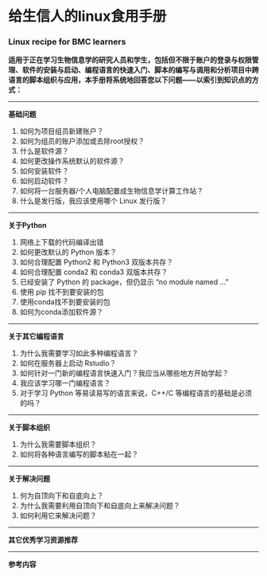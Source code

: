 # 给生信人的linux食用手册
### Linux recipe for BMC learners  

**适用于正在学习生物信息学的研究人员和学生，包括但不限于账户的登录与权限管理、软件的安装与启动、编程语言的快速入门、脚本的编写与调用和分析项目中跨语言的脚本组织与应用，本手册将系统地回答您以下问题——以索引到知识点的方式：**

---
**基础问题**
1. 如何为项目组员新建账户？
2. 如何为组员的账户添加或去除root授权？
3. 什么是软件源？
4. 如何更改操作系统默认的软件源？
4. 如何安装软件？
5. 如何启动软件？
10. 如何将一台服务器/个人电脑配置成生物信息学计算工作站？
11. 什么是发行版，我应该使用哪个 Linux 发行版？
---
**关于Python**
1. 网络上下载的代码编译出错
2. 如何更改默认的 Python 版本？
3. 如何合理配置 Python2 和 Python3 双版本共存？
4. 如何合理配置 conda2 和 conda3 双版本共存？
5. 已经安装了 Python 的 package，但仍显示 “no module named ...”
5. 使用 pip 找不到要安装的包
6. 使用conda找不到要安装的包
7. 如何为conda添加软件源？
---
**关于其它编程语言**
1. 为什么我需要学习如此多种编程语言？
2. 如何在服务器上启动 Rstudio？
2. 如何针对一门新的编程语言快速入门？我应当从哪些地方开始学起？
8. 我应该学习哪一门编程语言？
9. 对于学习 Python 等易读易写的语言来说，C++/C 等编程语言的基础是必须的吗？
---
**关于脚本组织**
1. 为什么我需要脚本组织？
2. 如何将各种语言编写的脚本粘在一起？
---
**关于解决问题**
1. 何为自顶向下和自底向上？
2. 为什么我需要利用自顶向下和自底向上来解决问题？
3. 如何利用它来解决问题？

---
**其它优秀学习资源推荐**

---
**参考内容**
